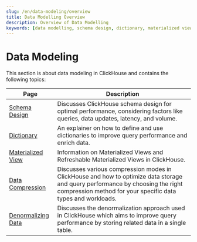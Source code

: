 ```yaml
---
slug: /en/data-modeling/overview
title: Data Modelling Overview
description: Overview of Data Modelling
keywords: [data modelling, schema design, dictionary, materialized view, data compression, denormalizing data]
---
```


# Data Modeling 

This section is about data modeling in ClickHouse and contains the following topics:

| Page                                                                    | Description                                                                                                                                                                                   |
|-------------------------------------------------------------------------|-----------------------------------------------------------------------------------------------------------------------------------------------------------------------------------------------|
| [Schema Design](/docs/en/data-modeling/schema-design)                   | Discusses ClickHouse schema design for optimal performance, considering factors like queries, data updates, latency, and volume.                                                              |
| [Dictionary](/docs/en/dictionary)                                       | An explainer on how to define and use dictionaries to improve query performance and enrich data.                                                                                              |
| [Materialized View](/docs/en/materialized-view)                         | Information on Materialized Views and Refreshable Materialized Views in ClickHouse.                                                                                                           |
| [Data Compression](/docs/en/data-compression/compression-in-clickhouse) | Discusses various compression modes in ClickHouse and how to optimize data storage and query performance by choosing the right compression method for your specific data types and workloads. |
| [Denormalizing Data](/docs/en/data-modeling/denormalization)            | Discusses the denormalization approach used in ClickHouse which aims to improve query performance by storing related data in a single table.                                                  |
